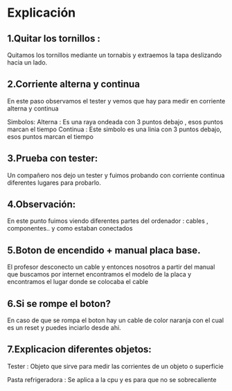 # Explicación

## 1.Quitar los tornillos : 

Quitamos los tornillos mediante un tornabis y extraemos la tapa deslizando hacia un  lado.

## 2.Corriente alterna y continua

En este paso observamos el tester y vemos que hay para medir en corriente alterna y continua

Simbolos:            Alterna : Es una raya ondeada con 3 puntos debajo , esos puntos marcan el tiempo
                     Continua : Este simbolo es una linia con 3 puntos debajo, esos puntos marcan el tiempo
                     
## 3.Prueba con tester:

Un compañero nos dejo un tester y fuimos probando con corriente continua diferentes lugares para probarlo.

## 4.Observación:

En este punto fuimos viendo diferentes partes del ordenador : cables , componentes.. y como estaban conectados

## 5.Boton de encendido + manual placa base.

El profesor desconecto un cable y entonces nosotros a partir del manual que buscamos por internet encontramos el modelo de la placa y encontramos el lugar donde se colocaba el cable

## 6.Si se rompe el boton?

En caso de que se rompa el boton hay un cable de color naranja con el cual es un reset y puedes inciarlo desde ahi.

## 7.Explicacion diferentes objetos:

Tester : Objeto que sirve para medir las corrientes de un objeto o superficie

Pasta refrigeradora : Se aplica a la cpu y es para que no se sobrecaliente


